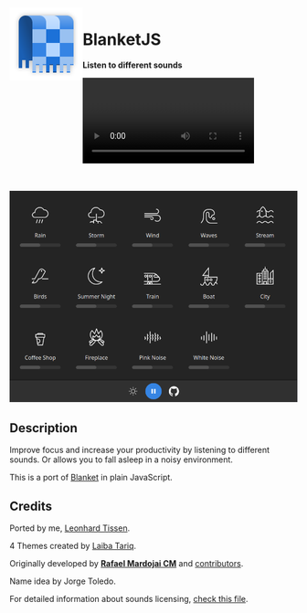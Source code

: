 <img src="assets/logo/logo.svg" alt="Blanket" width="128" height="128" align="left"/>

# BlanketJS

**Listen to different sounds**

![Preview of various sounds](github/preview.mp4)

<br>

<p align="center">
  <img src="github/preview.png"/>
</p>

## Description

Improve focus and increase your productivity by listening to different sounds. Or allows you to fall asleep in a noisy environment.

This is a port of [Blanket](https://github.com/rafaelmardojai/blanket) in plain JavaScript.

## Credits

Ported by me, [Leonhard Tissen](https://github.com/LeonhardTissen).

4 Themes created by [Laiba Tariq](https://laiba.warze.org/).

Originally developed by **[Rafael Mardojai CM](https://github.com/rafaelmardojai)** and [contributors](https://github.com/rafaelmardojai/blanket/graphs/contributors).

Name idea by Jorge Toledo.

For detailed information about sounds licensing, [check this file](https://github.com/rafaelmardojai/blanket/blob/master/SOUNDS_LICENSING.md).
